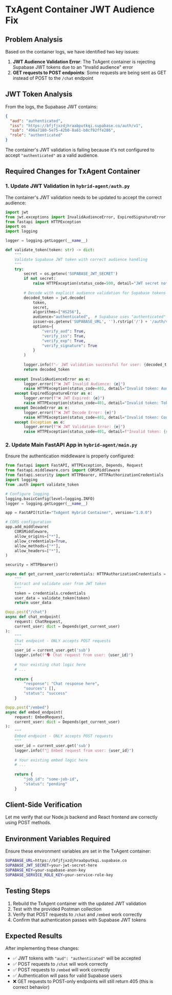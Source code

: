 # TxAgent Container JWT Audience Fix

## Problem Analysis

Based on the container logs, we have identified two key issues:

1. **JWT Audience Validation Error**: The TxAgent container is rejecting Supabase JWT tokens due to an "Invalid audience" error
2. **GET requests to POST endpoints**: Some requests are being sent as GET instead of POST to the `/chat` endpoint

## JWT Token Analysis

From the logs, the Supabase JWT contains:
```json
{
  "aud": "authenticated",
  "iss": "https://bfjfjxzdjhraabputkqi.supabase.co/auth/v1",
  "sub": "496a7180-5e75-42b0-8a61-b8cf92ffe286",
  "role": "authenticated"
}
```

The container's JWT validation is failing because it's not configured to accept `"authenticated"` as a valid audience.

## Required Changes for TxAgent Container

### 1. Update JWT Validation in `hybrid-agent/auth.py`

The container's JWT validation needs to be updated to accept the correct audience:

```python
import jwt
from jwt.exceptions import InvalidAudienceError, ExpiredSignatureError, DecodeError
from fastapi import HTTPException
import os
import logging

logger = logging.getLogger(__name__)

def validate_token(token: str) -> dict:
    """
    Validate Supabase JWT token with correct audience handling
    """
    try:
        secret = os.getenv('SUPABASE_JWT_SECRET')
        if not secret:
            raise HTTPException(status_code=500, detail="JWT secret not configured")
        
        # Decode with explicit audience validation for Supabase tokens
        decoded_token = jwt.decode(
            token,
            secret,
            algorithms=["HS256"],
            audience="authenticated",  # Supabase uses "authenticated" as audience
            issuer=os.getenv('SUPABASE_URL', '').rstrip('/') + '/auth/v1',  # Validate issuer too
            options={
                "verify_aud": True,
                "verify_iss": True,
                "verify_exp": True,
                "verify_signature": True
            }
        )
        
        logger.info(f"✅ JWT validation successful for user: {decoded_token.get('sub')}")
        return decoded_token
        
    except InvalidAudienceError as e:
        logger.error(f"❌ JWT Invalid Audience: {e}")
        raise HTTPException(status_code=401, detail="Invalid token: Audience mismatch")
    except ExpiredSignatureError as e:
        logger.error(f"❌ JWT Expired: {e}")
        raise HTTPException(status_code=401, detail="Invalid token: Token expired")
    except DecodeError as e:
        logger.error(f"❌ JWT Decode Error: {e}")
        raise HTTPException(status_code=401, detail="Invalid token: Could not decode")
    except Exception as e:
        logger.error(f"❌ JWT Validation Error: {e}")
        raise HTTPException(status_code=401, detail=f"Invalid token: {str(e)}")
```

### 2. Update Main FastAPI App in `hybrid-agent/main.py`

Ensure the authentication middleware is properly configured:

```python
from fastapi import FastAPI, HTTPException, Depends, Request
from fastapi.middleware.cors import CORSMiddleware
from fastapi.security import HTTPBearer, HTTPAuthorizationCredentials
import logging
from .auth import validate_token

# Configure logging
logging.basicConfig(level=logging.INFO)
logger = logging.getLogger(__name__)

app = FastAPI(title="TxAgent Hybrid Container", version="1.0.0")

# CORS configuration
app.add_middleware(
    CORSMiddleware,
    allow_origins=["*"],
    allow_credentials=True,
    allow_methods=["*"],
    allow_headers=["*"],
)

security = HTTPBearer()

async def get_current_user(credentials: HTTPAuthorizationCredentials = Depends(security)):
    """
    Extract and validate user from JWT token
    """
    token = credentials.credentials
    user_data = validate_token(token)
    return user_data

@app.post("/chat")
async def chat_endpoint(
    request: ChatRequest,
    current_user: dict = Depends(get_current_user)
):
    """
    Chat endpoint - ONLY accepts POST requests
    """
    user_id = current_user.get('sub')
    logger.info(f"🗣️ Chat request from user: {user_id}")
    
    # Your existing chat logic here
    # ...
    
    return {
        "response": "Chat response here",
        "sources": [],
        "status": "success"
    }

@app.post("/embed")
async def embed_endpoint(
    request: EmbedRequest,
    current_user: dict = Depends(get_current_user)
):
    """
    Embed endpoint - ONLY accepts POST requests
    """
    user_id = current_user.get('sub')
    logger.info(f"📄 Embed request from user: {user_id}")
    
    # Your existing embed logic here
    # ...
    
    return {
        "job_id": "some-job-id",
        "status": "pending"
    }
```

## Client-Side Verification

Let me verify that our Node.js backend and React frontend are correctly using POST methods.

## Environment Variables Required

Ensure these environment variables are set in the TxAgent container:

```bash
SUPABASE_URL=https://bfjfjxzdjhraabputkqi.supabase.co
SUPABASE_JWT_SECRET=your-jwt-secret-here
SUPABASE_KEY=your-supabase-anon-key
SUPABASE_SERVICE_ROLE_KEY=your-service-role-key
```

## Testing Steps

1. Rebuild the TxAgent container with the updated JWT validation
2. Test with the provided Postman collection
3. Verify that POST requests to `/chat` and `/embed` work correctly
4. Confirm that authentication passes with Supabase JWT tokens

## Expected Results

After implementing these changes:
- ✅ JWT tokens with `"aud": "authenticated"` will be accepted
- ✅ POST requests to `/chat` will work correctly
- ✅ POST requests to `/embed` will work correctly
- ✅ Authentication will pass for valid Supabase users
- ❌ GET requests to POST-only endpoints will still return 405 (this is correct behavior)